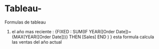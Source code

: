 # Tableau-

Formulas de tableau
1. el año mas reciente : {FIXED : SUM(IF YEAR([Order Date])= {MAX(YEAR([Order Date]))} THEN [Sales] 
END
) } esta formula calcula las ventas del año actual

